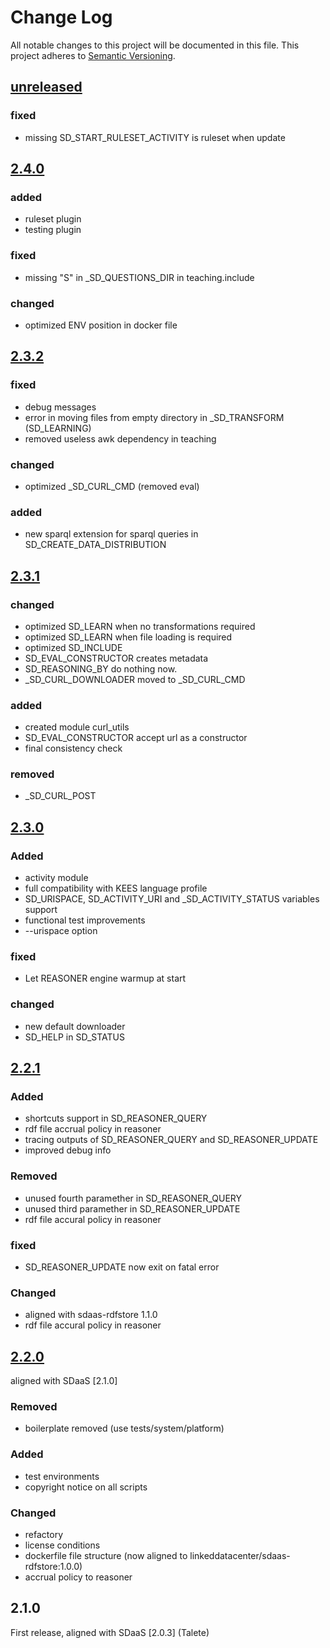 # Change Log
All notable changes to this project will be documented in this file.
This project adheres to [Semantic Versioning](http://semver.org/). 

## [unreleased]

### fixed

- missing SD_START_RULESET_ACTIVITY is ruleset when update

## [2.4.0]

### added

- ruleset plugin
- testing plugin

### fixed

- missing "S" in _SD_QUESTIONS_DIR in teaching.include


### changed

- optimized ENV position in docker file

## [2.3.2]

### fixed

- debug messages
- error in moving files  from empty directory in _SD_TRANSFORM (SD_LEARNING)
- removed useless awk dependency in teaching

### changed

- optimized _SD_CURL_CMD (removed eval)

### added

- new sparql extension for sparql queries in SD_CREATE_DATA_DISTRIBUTION

## [2.3.1]

### changed

- optimized SD_LEARN when no transformations required
- optimized SD_LEARN when file loading is required
- optimized SD_INCLUDE
- SD_EVAL_CONSTRUCTOR creates metadata
- SD_REASONING_BY do nothing now.
- _SD_CURL_DOWNLOADER moved to _SD_CURL_CMD

### added

- created module curl_utils
- SD_EVAL_CONSTRUCTOR accept url as a constructor
- final consistency check


### removed

- _SD_CURL_POST

## [2.3.0]

### Added

- activity module
- full compatibility with KEES language profile
- SD_URISPACE,  SD_ACTIVITY_URI and _SD_ACTIVITY_STATUS variables support
- functional test improvements
- --urispace option

### fixed

- Let REASONER engine warmup at start

### changed

- new default downloader
- SD_HELP in SD_STATUS

## [2.2.1]

### Added

- shortcuts support in SD_REASONER_QUERY
- rdf file accrual policy in reasoner
- tracing outputs of SD_REASONER_QUERY and SD_REASONER_UPDATE
- improved debug info

### Removed

- unused fourth paramether in SD_REASONER_QUERY
- unused third paramether in SD_REASONER_UPDATE
- rdf file accural policy in reasoner

### fixed

- SD_REASONER_UPDATE now exit on fatal error

### Changed

- aligned with sdaas-rdfstore 1.1.0
- rdf file accural policy in reasoner

## [2.2.0]

aligned with SDaaS [2.1.0] 

### Removed

- boilerplate removed (use tests/system/platform)

### Added

- test environments
- copyright notice on all scripts

### Changed

- refactory
- license conditions
- dockerfile file structure (now aligned to linkeddatacenter/sdaas-rdfstore:1.0.0)
- accrual policy to reasoner

## 2.1.0

First release, aligned with SDaaS [2.0.3] (Talete)

[Unreleased]: https://bitbucket.org/linkeddatacenter/sdaas/compare/master%0D2.4.0
[2.4.0]: https://bitbucket.org/linkeddatacenter/sdaas/compare/2.4.0%0D2.3.2
[2.3.2]: https://bitbucket.org/linkeddatacenter/sdaas/compare/2.3.2%0D2.3.1
[2.3.1]: https://bitbucket.org/linkeddatacenter/sdaas/compare/2.3.1%0D2.3.0
[2.3.0]: https://bitbucket.org/linkeddatacenter/sdaas/compare/2.3.0%0D2.2.1
[2.2.1]: https://bitbucket.org/linkeddatacenter/sdaas/compare/2.2.1%0D2.2.0
[2.2.0]: https://bitbucket.org/linkeddatacenter/sdaas/compare/2.2.0%0D2.1.0
